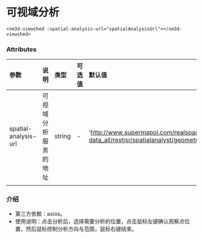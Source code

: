 

# 可视域分析



<sm-iframe src="http://support.supermap.com.cn:8090/webgl/examples/component/vue_viewShed.html"></sm-iframe>

```vue
<sm3d-viewshed :spatial-analysis-url="spatialAnalysisUrl"></sm3d-viewshed>
```

### Attributes

| 参数               | 说明                 | 类型   | 可选值 | 默认值                                                       |
| :----------------- | :------------------- | :----- | :----- | :----------------------------------------------------------- |
| spatial-analysis-url | 可视域分析服务的地址 | string | -      | 'http://www.supermapol.com/realspace/services/spatialAnalysis-data_all/restjsr/spatialanalyst/geometry/3d/viewshedbody.json' |
|                    |                      |        |        |                                                              |

### 介绍
- 第三方依赖：axios。
- 使用说明：点击分析后，选择需要分析的位置，点击鼠标左键确认观察点位置，然后鼠标控制分析方向与范围，鼠标右键结束。